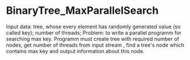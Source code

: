 BinaryTree_MaxParallelSearch
============================

Input data: tree, whose every element has randomly generated value (so called key); number of threads;
Problem: to write a parallel programm for searching max key.
Programm must create tree with required number of nodes, get number of threads from input stream , find a tree's node which contains max key and output information about this node.
